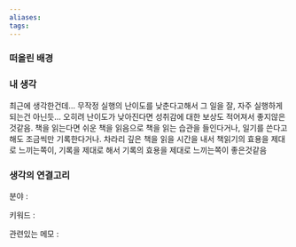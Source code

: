 ```yaml
---
aliases: 
tags:
---
```

### 떠올린 배경



### 내 생각
최근에 생각한건데... 무작정 실행의 난이도를 낮춘다고해서 그 일을 잘, 자주 실행하게되는건 아닌듯... 오히려 난이도가 낮아진다면 성취감에 대한 보상도 적어져서 좋지않은것같음.
책을 읽는다면 쉬운 책을 읽음으로 책을 읽는 습관을 들인다거나,
일기를 쓴다고해도 조금씩만 기록한다거나.
차라리 깊은 책을 읽을 시간을 내서 책읽기의 효용을 제대로 느끼는쪽이, 기록을 제대로 해서 기록의 효용을 제대로 느끼는쪽이 좋은것같음


### 생각의 연결고리
분야 : 

키워드 : 


관련있는 메모 : 
